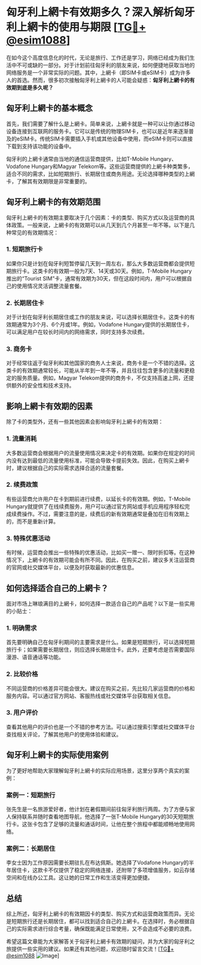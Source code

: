 # 匈牙利上網卡有效期多久？深入解析匈牙利上網卡的使用与期限 [[TG💪+ @esim1088](https://t.me/s/esim1088)]

在如今这个高度信息化的时代，无论是旅行、工作还是学习，网络已经成为我们生活中不可或缺的一部分。对于计划前往匈牙利的朋友来说，如何便捷地获取当地的网络服务是一个非常实际的问题。其中，上網卡（即SIM卡或eSIM卡）成为许多人的首选。然而，很多初次接触匈牙利上網卡的人可能会疑惑：**匈牙利上網卡的有效期到底是多久呢？**

## 匈牙利上網卡的基本概念

首先，我们需要了解什么是上網卡。简单来说，上網卡就是一种可以让你通过移动设备连接到互联网的服务卡。它可以是传统的物理SIM卡，也可以是近年来逐渐普及的eSIM卡。传统SIM卡需要插入手机或其他设备中使用，而eSIM卡则可以直接下载到支持该功能的设备中。

匈牙利的上網卡通常由当地的通信运营商提供，比如T-Mobile Hungary、Vodafone Hungary和Magyar Telekom等。这些运营商提供的上網卡种类繁多，适合不同的需求，比如短期旅行、长期居住或商务用途。无论选择哪种类型的上網卡，了解其有效期限是非常重要的。

## 匈牙利上網卡的有效期范围

匈牙利上網卡的有效期主要取决于几个因素：卡的类型、购买方式以及运营商的具体政策。一般来说，上網卡的有效期可以从几天到几个月甚至一年不等。以下是几种常见的有效期情况：

### 1. 短期旅行卡
如果你只是计划在匈牙利短暂停留几天到一周左右，那么大多数运营商都会提供短期旅行卡。这类卡的有效期一般为7天、14天或30天。例如，T-Mobile Hungary推出的“Tourist SIM”卡，通常有效期为30天，但在这段时间内，用户可以根据自己的使用情况灵活调整流量套餐。

### 2. 长期居住卡
对于计划在匈牙利长期居住或工作的朋友来说，可以选择长期居住卡。这类卡的有效期通常为3个月、6个月或1年。例如，Vodafone Hungary提供的长期居住卡，可以满足用户在较长时间内的网络需求，同时支持多次续费。

### 3. 商务卡
对于经常往返于匈牙利和其他国家的商务人士来说，商务卡是一个不错的选择。这类卡的有效期通常较长，可能从半年到一年不等，并且往往包含更多的流量和更稳定的服务质量。例如，Magyar Telekom提供的商务卡，不仅支持高速上网，还提供额外的安全性和技术支持。

## 影响上網卡有效期的因素

除了卡的类型外，还有一些其他因素会影响匈牙利上網卡的有效期：

### 1. 流量消耗
大多数运营商会根据用户的流量使用情况来决定卡的有效期。如果你在规定的时间内没有达到最低的流量使用标准，可能会导致卡提前失效。因此，在购买上網卡时，建议根据自己的实际需求选择合适的流量套餐。

### 2. 续费政策
有些运营商允许用户在卡到期前进行续费，以延长卡的有效期。例如，T-Mobile Hungary就提供了在线续费服务，用户可以通过官方网站或手机应用程序轻松完成续费操作。不过，需要注意的是，续费后的新有效期通常是叠加在旧有效期上的，而不是重新计算。

### 3. 特殊优惠活动
有时候，运营商会推出一些特殊的优惠活动，比如买一赠一、限时折扣等。在这种情况下，上網卡的有效期可能会有所不同。因此，在购买之前，建议多关注运营商的官网或社交媒体平台，以便及时获取最新的优惠信息。

## 如何选择适合自己的上網卡？

面对市场上琳琅满目的上網卡，如何选择一款适合自己的产品呢？以下是一些实用的小贴士：

### 1. 明确需求
首先要明确自己在匈牙利期间的主要需求是什么。如果是短期旅行，可以选择短期旅行卡；如果需要长期居住，则应选择长期居住卡。此外，还要考虑是否需要国际漫游、语音通话等功能。

### 2. 比较价格
不同运营商的价格差异可能会很大。建议在购买之前，先比较几家运营商的价格和服务内容。可以通过官方网站、客服热线或社交媒体平台获取相关信息。

### 3. 用户评价
查看其他用户的评价也是一个不错的参考方法。可以通过搜索引擎或社交媒体平台查找相关评论，了解其他用户的使用体验和建议。

## 匈牙利上網卡的实际使用案例

为了更好地帮助大家理解匈牙利上網卡的实际应用场景，这里分享两个真实的案例：

### 案例一：短期旅行
张先生是一名旅游爱好者，他计划在暑假期间前往匈牙利旅行两周。为了方便与家人保持联系并随时查看地图导航，他选择了一张T-Mobile Hungary的30天短期旅行卡。这张卡包含了足够的流量和通话时间，让他在整个旅程中都能顺畅地使用网络。

### 案例二：长期居住
李女士因为工作原因需要长期驻扎在布达佩斯。她选择了Vodafone Hungary的半年居住卡，这款卡不仅提供了稳定的网络连接，还附带了多项增值服务，如云存储空间和在线办公工具。这让她的日常工作和生活变得更加便捷。

## 总结

综上所述，匈牙利上網卡的有效期因卡的类型、购买方式和运营商政策而异。无论是短期旅行还是长期居住，都可以找到适合自己的上網卡。在选择时，务必根据自己的实际需求进行综合考量，确保既能满足日常使用，又不会造成不必要的浪费。

希望这篇文章能为大家解答关于匈牙利上網卡有效期的疑问，并为大家的匈牙利之旅提供一些实用的建议。如果还有其他问题，欢迎随时留言交流！[[TG💪+ @esim1088](https://t.me/s/esim1088) ![Image](https://i.postimg.cc/4NQfJmqS/Snipaste-2025-05-13-00-14-12.png)]